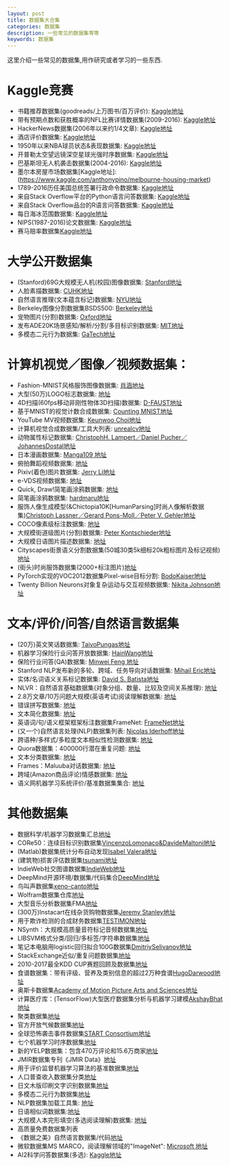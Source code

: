 ```yaml
---
layout: post
title: 数据集大合集
categories: 数据集
description: 一些常见的数据集等等
keywords: 数据集
---
```

这里介绍一些常见的数据集,用作研究或者学习的一些东西.
# Kaggle竞赛
+ 书籍推荐数据集(goodreads/上万图书/百万评价): [Kaggle地址](https://www.kaggle.com/zygmunt/goodbooks-10k)
+ 带有预期点数和获胜概率的NFL比赛详情数据集(2009-2016): [Kaggle地址](https://www.kaggle.com/maxhorowitz/nflplaybyplay2009to2016)
+ HackerNews数据集(2006年以来约1/4文章): [Kaggle地址](https://www.kaggle.com/hacker-news/hacker-news-corpus)
+ 酒店评价数据集: [Kaggle地址](https://www.kaggle.com/datafiniti/hotel-reviews)
+ 1950年以来NBA球员状态&表现数据集: [Kaggle地址](https://www.kaggle.com/drgilermo/nba-players-stats)
+ 开普勒太空望远镜深空星球光强时序数据集: [Kaggle地址](https://www.kaggle.com/keplersmachines/kepler-labelled-time-series-data)
+ 巴基斯坦无人机袭击数据集(2004-2016): [Kaggle地址](https://www.kaggle.com/zusmani/pakistandroneattacks)
+ 墨尔本房屋市场数据集[Kaggle地址]: (https://www.kaggle.com/anthonypino/melbourne-housing-market)
+ 1789-2016历任美国总统签署行政命令数据集: [Kaggle地址](https://www.kaggle.com/nationalarchives/executive-orders)
+ 来自Stack Overflow平台的Python语言问答数据集: [Kaggle地址](https://www.kaggle.com/stackoverflow/pythonquestions)
+ 来自Stack Overflow品台的R语言问答数据集: [Kaggle地址](https://www.kaggle.com/stackoverflow/rquestions)
+ 每日海冰范围数据集: [Kaggle地址](https://www.kaggle.com/nsidcorg/daily-sea-ice-extent-data)
+ NIPS(1987-2016)论文数据集: [Kaggle地址](https://www.kaggle.com/benhamner/nips-papers)
+ 赛马赔率数据集[Kaggle地址](https://www.kaggle.com/zygmunt/betfair-horses)

# 大学公开数据集
+ (Stanford)69G大规模无人机(校园)图像数据集: [Stanford地址](http://cvgl.stanford.edu/projects/uav_data/)
+ 人脸素描数据集: [CUHK地址](http://mmlab.ie.cuhk.edu.hk/archive/facesketch.html)
+ 自然语言推理(文本蕴含标记)数据集: [NYU地址](https://www.nyu.edu/projects/bowman/multinli/)
+ Berkeley图像分割数据集BSDS500: [Berkeley地址](https://www2.eecs.berkeley.edu/Research/Projects/CS/vision/grouping/resources.html)
+ 宠物图片(分割)数据集: [Oxford地址](http://www.robots.ox.ac.uk/~vgg/data/pets/)
+ 发布ADE20K场景感知/解析/分割/多目标识别数据集: [MIT地址](https://groups.csail.mit.edu/vision/datasets/ADE20K/)
+ 多模态二元行为数据集: [GaTech地址](http://www.cbi.gatech.edu/mmdb/)
 
# 计算机视觉／图像／视频数据集：
+ Fashion-MNIST风格服饰图像数据集: [肖涵地址](https://github.com/zalandoresearch/fashion-mnist)
+ 大型(50万)LOGO标志数据集: [地址](https://data.vision.ee.ethz.ch/cvl/lld/)
+ 4D扫描(60fps移动非刚性物体3D扫描)数据集: [D-FAUST地址](http://dfaust.is.tue.mpg.de)
+ 基于MNIST的视觉计数合成数据集: [Counting MNIST地址](http://fomoro.com/tools/counting-mnist/)
+ YouTube MV视频数据集: [Keunwoo Choi地址](https://github.com/keunwoochoi/YouTube-music-video-5M)
+ 计算机视觉合成数据集/工具大列表: [unrealcv地址](https://github.com/unrealcv/synthetic-computer-vision)
+ 动物属性标记数据集: [ChristophH. Lampert／Daniel Pucher／JohannesDostal地址](http://cvml.ist.ac.at/AwA2/)
+ 日本漫画数据集: [Manga109 地址](http://dl.acm.org/citation.cfm?doid=3011549.3011551)
+ 俯拍舞蹈视频数据集: [地址](http://homepages.inf.ed.ac.uk/rbf/CEILIDHDATA/)
+ Pixiv(着色)图片数据集: [Jerry Li地址](https://github.com/jerryli27/pixiv_dataset)
+ e-VDS视频数据集: [地址](https://engineering.purdue.edu/elab/eVDS/#download)
+ Quick, Draw!简笔画涂鸦数据集: [地址](https://github.com/googlecreativelab/quickdraw-dataset)
+ 简笔画涂鸦数据集: [hardmaru地址](https://github.com/hardmaru/sketch-rnn-datasets)
+ 服饰人像生成模型(&Chictopia10K[HumanParsing]时尚人像解析数据集)[Christoph Lassner／Gerard Pons-Moll／Peter V. Gehler地址](http://files.is.tue.mpg.de/classner/gp/)
+ COCO像素级标注数据集: [地址](https://github.com/nightrome/cocostuff)
+ 大规模街道级图片(分割)数据集: [Peter Kontschieder地址](http://blog.mapillary.com/product/2017/05/03/mapillary-vistas-dataset.html)
+ 大规模日语图片描述数据集: [地址](https://github.com/STAIR-Lab-CIT/STAIR-captions)
+ Cityscapes街景语义分割数据集(50城30类5k细标20k粗标图片及标记视频)[地址](https://github.com/mcordts/cityscapesScripts)
+ (街头)时尚服饰数据集(2000+标注图片)[地址](https://github.com/bearpaw/clothing-co-parsing)
+ PyTorch实现的VOC2012数据集Pixel-wise目标分割: [BodoKaiser地址](https://github.com/bodokaiser/piwise)
+ Twenty Billion Neurons对象复杂运动与交互视频数据集: [Nikita Johnson地址](https://www.re-work.co/blog/the-something-something-video-dataset)
# 文本/评价/问答/自然语言数据集
+ (20万)英文笑话数据集: [TaivoPungas地址](https://github.com/taivop/joke-dataset)
+ 机器学习保险行业问答开放数据集: [HainWang地址](https://github.com/shuzi/insuranceQA)
+ 保险行业问答(QA)数据集: [Minwei Feng 地址](https://github.com/shuzi/insuranceQA)
+ Stanford NLP发布新的多轮、跨域、任务导向对话数据集: [Mihail Eric地址](https://github.com/keunwoochoi/YouTube-music-video-5M)
+ 实体/名词语义关系标记数据集: [David S. Batista地址](https://github.com/davidsbatista/Annotated-Semantic-Relationships-Datasets)
+ NLVR：自然语言基础数据集(对象分组、数量、比较及空间关系推理): [地址](http://lic.nlp.cornell.edu/nlvr/)
+ 2.8万文章/10万问题大规模(英语考试)阅读理解数据集: [地址](https://github.com/qizhex/RACE_AR_baselines)
+ 错误拼写数据集: [地址](http://www.dcs.bbk.ac.uk/~ROGER/corpora.html)
+ 文本简化数据集: [地址](http://www.cs.pomona.edu/~dkauchak/simplification/)
+ 英语词/句/语义框架框架标注数据集FrameNet: [FrameNet地址](https://framenet.icsi.berkeley.edu/fndrupal/)
+ (又一个)自然语言处理(NLP)数据集列表: [Nicolas Iderhoff地址](https://github.com/niderhoff/nlp-datasets)
+ 跨语种/多样式/多粒度文本相似性检测数据集: [地址](https://github.com/FerreroJeremy/Cross-Language-Dataset)
+ Quora数据集：400000行潜在重复问题: [地址](http://qim.ec.quoracdn.net/quora_duplicate_questions.tsv)
+ 文本分类数据集: [地址](http://disi.unitn.it/moschitti/corpora.htm)
+ Frames：Maluuba对话数据集: [地址](https://datasets.maluuba.com/Frames/dl)
+ 跨域(Amazon商品评论)情感数据集: [地址](http://www.cs.jhu.edu/~mdredze/datasets/sentiment/)
+ 语义网机器学习系统评价/基准数据集集合: [地址](http://dws.informatik.uni-mannheim.de/en/research/a-collection-of-benchmark-datasets-for-ml)

# 其他数据集

+ 数据科学/机器学习数据集汇总[地址](https://elitedatascience.com/datasets)
+ CORe50：连续目标识别数据集[VincenzoLomonaco&DavideMaltoni地址](https://vlomonaco.github.io/core50/)
+ (Matlab)数据集统计分布自动发现[Isabel Valera地址](http://proceedings.mlr.press/v70/valera17a.html)
+ (建筑物)损害评估数据集[tsunami地址](https://github.com/faiton713/ABCDdataset)
+ IndieWeb社交图谱数据集[IndieWeb地址](http://www.indiemap.org)
+ DeepMind开源环境/数据集/代码集合[DeepMind地址](https://deepmind.com/research/open-source/)
+ 鸟叫声数据集[xeno-canto地址](http://www.xeno-canto.org)
+ Wolfram数据集仓库[地址](https://datarepository.wolframcloud.com)
+ 大型音乐分析数据集FMA[地址](https://github.com/mdeff/fma)
+ (300万)Instacart在线杂货购物数据集[Jeremy Stanley地址](https://tech.instacart.com/3-million-instacart-orders-open-sourced-d40d29ead6f2)
+ 用于欺诈检测的合成财务数据集[TESTIMON地址](https://www.kaggle.com/ntnu-testimon/paysim1)
+ NSynth：大规模高质量音符标记音频数据集[地址](https://magenta.tensorflow.org/datasets/nsynth)
+ LIBSVM格式分类/回归/多标签/字符串数据集[地址](https://www.csie.ntu.edu.tw/~cjlin/libsvmtools/datasets/binary.html)
+ 笔记本电脑用logistic回归拟合100G数据集[DmitriySelivanov地址](http://dsnotes.com/post/2017-02-07-large-data-feature-hashing-and-online-learning-part-2/)
+ StackExchange近似/重复问题数据集[地址](http://nlp.cis.unimelb.edu.au/resources/cqadupstack/)
+ 2010-2017最全KDD CUP赛题回顾及数据集[地址](http://www.kdd.org/kdd-cup/view/kdd-cup-2010-student-performance-evaluation/Data)
+ 食谱数据集：带有评级、营养及类别信息的超过2万种食谱[HugoDarwood地址](https://www.kaggle.com/hugodarwood/epirecipes)
+ 奥斯卡数据集[Academy of Motion Picture Arts and Sciences地址](https://www.kaggle.com/theacademy/academy-awards)
+ 计算医疗库：(TensorFlow)大型医疗数据集分析与机器学习建模[AkshayBhat地址](https://github.com/AKSHAYUBHAT/ComputationalHealthcare)
+ 聚类数据集[地址](https://cs.joensuu.fi/sipu/datasets/)
+ 官方开放气候数据集[地址](https://pan.baidu.com/s/1i52Xarb)
+ 全球恐怖袭击事件数据集[START Consortium地址](https://www.kaggle.com/START-UMD/gtd)
+ 七个机器学习时序数据集[地址](https://machinelearningmastery.com/time-series-datasets-for-machine-learning/)
+ 新的YELP数据集：包含470万评论和15.6万商家[地址](https://www.yelp.com/dataset)
+ JMIR数据集专刊《JMIR Data》[地址](https://data.jmir.org/)
+ 用于评价监督机器学习算法的基准数据集[地址](https://github.com/EpistasisLab/penn-ml-benchmarks)
+ 人口普查收入数据集分类[地址](https://github.com/dformoso/sklearn-classification)
+ 日文木版印刷文字识别数据集[地址](http://codh.rois.ac.jp/char-shape/book/)
+ 多模态二元行为数据集[地址](http://cbs.ic.gatech.edu/mmdb/)
+ NLP数据集加载工具集: [地址](https://github.com/chakki-works/chazutsu)
+ 日语相似词数据集:[地址](https://github.com/tmu-nlp/JapaneseWordSimilarityDataset)  
+ 大规模人本完形填空(多选阅读理解)数据集: [地址](https://webhose.io/datasets)
+ 高质量免费数据集列表
+ 《数据之美》自然语言数据集/代码[地址](http://norvig.com/ngrams/)
+ 微软数据集MS MARCO，阅读理解领域的"ImageNet": [Microsoft 地址](https://blogs.microsoft.com/ai/msmarco/)
+ AI2科学问答数据集(多选): [Kaggle地址](https://www.kaggle.com/allenai/ai2-science-questions)


